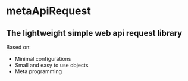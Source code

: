 # metaApiRequest
## The lightweight simple web api request library

Based on:
- Minimal configurations
- Small and easy to use objects
- Meta programming
